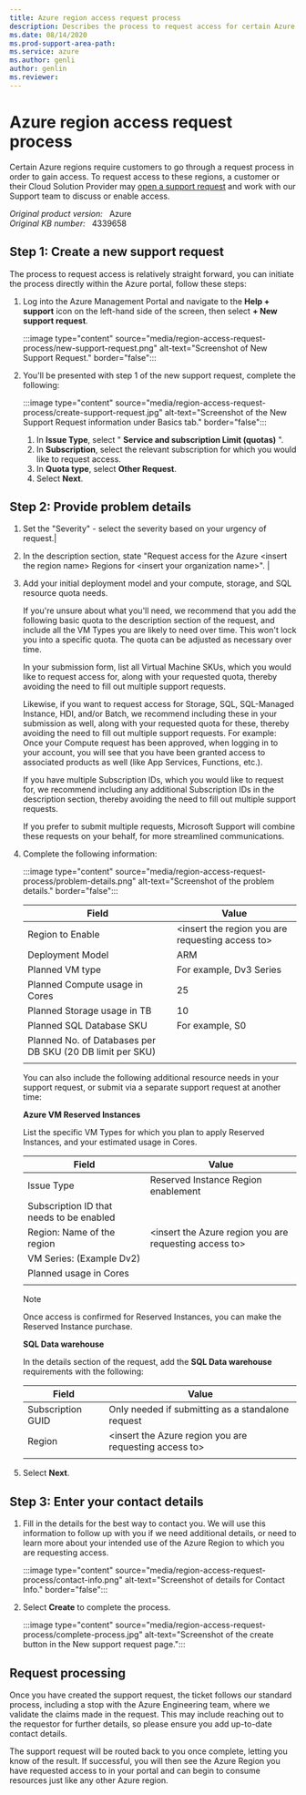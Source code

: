 ```yaml
---
title: Azure region access request process
description: Describes the process to request access for certain Azure regions.
ms.date: 08/14/2020
ms.prod-support-area-path: 
ms.service: azure
ms.author: genli
author: genlin
ms.reviewer: 
---
```

# Azure region access request process  

Certain Azure regions require customers to go through a request process in order to gain access. To request access to these regions, a customer or their Cloud Solution Provider may [open a support request](https://portal.azure.com/#blade/Microsoft_Azure_Support/HelpAndSupportBlade/newsupportrequest) and work with our Support team to discuss or enable access.

_Original product version:_ &nbsp; Azure  
_Original KB number:_ &nbsp; 4339658

## Step 1: Create a new support request

The process to request access is relatively straight forward, you can initiate the process directly within the Azure portal, follow these steps:

1. Log into the Azure Management Portal and navigate to the **Help + support** icon on the left-hand side of the screen, then select **+ New support request**.

    :::image type="content" source="media/region-access-request-process/new-support-request.png" alt-text="Screenshot of New Support Request." border="false":::

2. You'll be presented with step 1 of the new support request, complete the following:

    :::image type="content" source="media/region-access-request-process/create-support-request.jpg" alt-text="Screenshot of the New Support Request information under Basics tab." border="false":::

    1. In **Issue Type**, select " **Service and subscription Limit (quotas)** ".  
    2. In **Subscription**, select the relevant subscription for which you would like to request access.
    3. In **Quota type**, select **Other Request**.  
    4. Select **Next**.

## Step 2: Provide problem details

1. Set the "Severity" - select the severity based on your urgency of request.|
2. In the description section, state "Request access for the Azure \<insert the region name> Regions for \<insert your organization name>". |
3. Add your initial deployment model and your compute, storage, and SQL resource quota needs.

    If you're unsure about what you'll need, we recommend that you add the following basic quota to the description section of the request, and include all the VM Types you are likely to need over time. This won't lock you into a specific quota. The quota can be adjusted as necessary over time.

    In your submission form, list all Virtual Machine SKUs, which you would like to request access for, along with your requested quota, thereby avoiding the need to fill out multiple support requests.

    Likewise, if you want to request access for Storage, SQL, SQL-Managed Instance, HDI, and/or Batch, we recommend including these in your submission as well, along with your requested quota for these, thereby avoiding the need to fill out multiple support requests. For example: Once your Compute request has been approved, when logging in to your account, you will see that you have been granted access to associated products as well (like App Services, Functions, etc.).

    If you have multiple Subscription IDs, which you would like to request for, we recommend including any additional Subscription IDs in the description section, thereby avoiding the need to fill out multiple support requests.

    If you prefer to submit multiple requests, Microsoft Support will combine these requests on your behalf, for more streamlined communications.
4. Complete the following information:  

    :::image type="content" source="media/region-access-request-process/problem-details.png" alt-text="Screenshot of the problem details." border="false":::

    | Field| Value |
    |---|---|
    |Region to Enable| \<insert the region you are requesting access to> |
    | Deployment Model| ARM |
    | Planned VM type| For example, Dv3 Series |
    | Planned Compute usage in Cores|25|
    | Planned Storage usage in TB| 10 |
    | Planned SQL Database SKU| For example, S0 |
    | Planned No. of Databases per DB SKU (20 DB limit per SKU)| |
    |||  

    You can also include the following additional resource needs in your support request, or submit via a separate support request at another time:

    **Azure VM Reserved Instances**  

    List the specific VM Types for which you plan to apply Reserved Instances, and your estimated usage in Cores.

    | Field| Value |
    |---|---|
    | Issue Type| Reserved Instance Region enablement |
    | Subscription ID that needs to be enabled| |
    | Region: Name of the region| \<insert the Azure region you are requesting access to\> |
    | VM Series: (Example Dv2)| |
    | Planned usage in Cores| |
    |||

    > [!NOTE]
    > Once access is confirmed for Reserved Instances, you can make the Reserved Instance purchase.

     **SQL Data warehouse**  

    In the details section of the request, add the **SQL Data warehouse** requirements with the following:

    | Field| Value |
    |---|---|
    | Subscription GUID| Only needed if submitting as a standalone request |
    | Region| \<insert the Azure region you are requesting access to> |
    ||

5. Select **Next**.

## Step 3: Enter your contact details

1. Fill in the details for the best way to contact you. We will use this information to follow up with you if we need additional details, or need to learn more about your intended use of the Azure Region to which you are requesting access.

    :::image type="content" source="media/region-access-request-process/contact-info.png" alt-text="Screenshot of details for Contact Info." border="false":::

2. Select **Create** to complete the process.

    :::image type="content" source="media/region-access-request-process/complete-process.jpg" alt-text="Screenshot of the create button in the New support request page.":::

## Request processing

Once you have created the support request, the ticket follows our standard process, including a stop with the Azure Engineering team, where we validate the claims made in the request. This may include reaching out to the requestor for further details, so please ensure you add up-to-date contact details.  

The support request will be routed back to you once complete, letting you know of the result. If successful, you will then see the Azure Region you have requested access to in your portal and can begin to consume resources just like any other Azure region.

